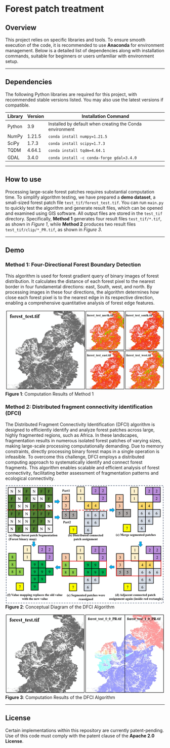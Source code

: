 # Forest patch treatment


## **Overview**  
This project relies on specific libraries and tools. 
To ensure smooth execution of the code, it is recommended to use **Anaconda** for environment management.
Below is a detailed list of dependencies along with installation commands, 
suitable for beginners or users unfamiliar with environment setup.

---

## **Dependencies**  

The following Python libraries are required for this project, 
with recommended stable versions listed. 
You may also use the latest versions if compatible.

| **Library** | **Version** | **Installation Command** |
|------------|------------|-------------------------|
| Python     | 3.9        | Installed by default when creating the Conda environment |
| NumPy      | 1.21.5     | `conda install numpy=1.21.5` |
| SciPy      | 1.7.3      | `conda install scipy=1.7.3` |
| TQDM       | 4.64.1     | `conda install tqdm=4.64.1` |
| GDAL       | 3.4.0      | `conda install -c conda-forge gdal=3.4.0` |

---

## **How to use**

Processing large-scale forest patches requires substantial computation time.
To simplify algorithm testing, 
we have prepared a **demo dataset**, a small-sized forest patch file `test_tif/forest_test.tif`.
You can run `main.py` to quickly test the algorithm and generate result files, 
which can be opened and examined using GIS software.
All output files are stored in the `test_tif` directory. Specifically, 
**Method 1** generates four result files `test_tif/*.tif`, as shown in *Figure 1*, 
while **Method 2** produces two result files `test_tif/clip/*_PR.tif`, as shown in *Figure 3*.

---
## **Demo**
### **Method 1: Four-Directional Forest Boundary Detection**
This algorithm is used for forest gradient query of binary images of forest distribution.
It calculates the distance of each forest pixel to the nearest border in four fundamental directions: 
east, South, west, and north. 
By processing images in these four directions, 
the algorithm determines how close each forest pixel is to the nearest edge in its respective direction, 
enabling a comprehensive quantitative analysis of forest edge features.

![img/img1.jpg](img/img1.jpg)
**Figure 1**: Computation Results of Method 1

### **Method 2: Distributed fragment connectivity identification (DFCI)**
The Distributed Fragment Connectivity Identification (DFCI) algorithm is designed to efficiently identify and analyze forest patches across large, 
highly fragmented regions, such as Africa. In these landscapes, 
fragmentation results in numerous isolated forest patches of varying sizes, 
making large-scale processing computationally demanding. Due to memory constraints, 
directly processing binary forest maps in a single operation is infeasible. 
To overcome this challenge, DFCI employs a distributed computing approach to systematically identify and connect forest fragments. 
This algorithm enables scalable and efficient analysis of forest connectivity, 
facilitating better assessment of fragmentation patterns and ecological connectivity.

![img/img2.jpg](img/img2.jpg)
**Figure 2**: Conceptual Diagram of the DFCI Algorithm



![img/img3.jpg](img/img3.jpg)
**Figure 3**: Computation Results of the DFCI Algorithm


---
## License
Certain implementations within this repository are currently patent-pending.  
Use of this code must comply with the patent clause of the **Apache 2.0 License**.
